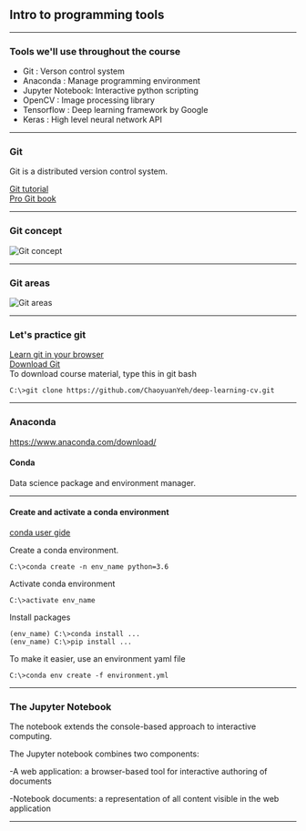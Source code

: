 ## Intro to programming tools

---

### Tools we'll use throughout the course

- Git : Verson control system
- Anaconda : Manage programming environment
- Jupyter Notebook: Interactive python scripting
- OpenCV : Image processing library
- Tensorflow : Deep learning framework by Google
- Keras : High level neural network API 

---

### Git
Git is a distributed version control system. 

[Git tutorial](https://git-scm.com/docs/gittutorial)    
[Pro Git book](https://git-scm.com/book/en/v2)    

---

### Git concept
![Git concept](https://git-scm.com/book/en/v2/images/snapshots.png)

---

### Git areas
![Git areas](https://git-scm.com/book/en/v2/images/areas.png)    

---

### Let's practice git
[Learn git in your browser](https://try.github.io/levels/1/challenges/1)  
[Download Git](https://git-scm.com/downloads)  
To download course material, type this in git bash
    
    C:\>git clone https://github.com/ChaoyuanYeh/deep-learning-cv.git

---

### Anaconda 
https://www.anaconda.com/download/
#### Conda
Data science package and environment manager. 

---

#### Create and activate a conda environment 

[conda user gide](https://conda.io/docs/user-guide/index.html)

Create a conda environment.     
    
    C:\>conda create -n env_name python=3.6
    
Activate conda environment

    C:\>activate env_name
    
Install packages

    (env_name) C:\>conda install ... 
    (env_name) C:\>pip install ...
    
To make it easier, use an environment yaml file

    C:\>conda env create -f environment.yml

---

### The Jupyter Notebook

The notebook extends the console-based approach to interactive computing. 

The Jupyter notebook combines two components:

-A web application: a browser-based tool for interactive authoring of documents

-Notebook documents: a representation of all content visible in the web application

---



